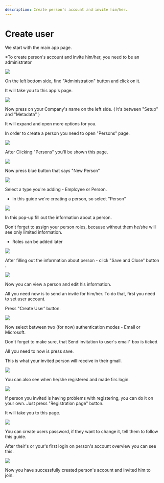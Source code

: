 ```yaml
---
description: Create person's account and invite him/her.
---
```


# Create user

We start with the main app page.

\*To create person's account and invite him/her, you need to be an administrator

![](</assets/Eng_1.PNG>)

On the left bottom side, find "Administration" button and click on it.

It will take you to this app's page.

![](</assets/Eng_2.PNG>)

Now press on your Company's name on the left side. ( It's between "Setup" and "Metadata" )

It will expand and open more options for you.

In order to create a person you need to open "Persons" page.

![](</assets/Eng_3.PNG>)

After Clicking "Persons" you'll be shown this page.

![](</assets/Eng_4.PNG>)

Now press blue button that says "New Person"

![](</assets/Eng_5.PNG>)

Select a type you're adding - Employee or Person.

* In this guide we're creating a person, so select "Person"&#x20;

![](</assets/Eng_6.PNG>)

In this pop-up fill out the information about a person.

Don't forget to assign your person roles, because without them he/she will see only limited information.

* Roles can be added later&#x20;

![](</assets/Eng_7.PNG>)

After filling out the information about person - click "Save and Close" button .

![](</assets/Eng_8.PNG>)

Now you can view a person and edit his information.

All you need now is to send an invite for him/her. To do that, first you need to set user account.

Press "Create User' button.

![](</assets/Eng_9.PNG>)

Now select between two (for now) authentication modes - Email or Microsoft.

Don't forget to make sure, that Send invitation to user's email" box is ticked.

All you need to now is press save.

This is what your invited person will receive in their gmail.

![](</assets/Eng_10(1).PNG>)

You can also see when he/she registered and made firs login.

![](</assets/Eng_11.PNG>)

If person you invited is having problems with registering, you can do it on your own. Just press "Registration page" button.

&#x20;It will take you to this page.

![](</assets/Eng_registration.PNG>)

You can create users password, if they want to change it, tell them to follow this guide.

<LinkToAnotherPage text="Password reset" path="password-reset"/>

After their's or your's first login on person's account overview you can see this.

![](</assets/Eng_12.PNG>)

Now you have successfully created person's account and invited him to join.
